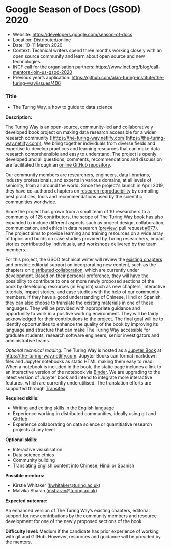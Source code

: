 # Google Season of Docs (GSOD) 2020

* Website: https://developers.google.com/season-of-docs
* Location: Distributed/online
* Date: 10-11 March 2020
* Context: Technical writers spend three months working closely with an open source community and learn about open source and new technologies. 
* INCF call for the organisation partners: https://www.incf.org/blog/call-mentors-join-us-gsod-2020
* Previous year’s application: https://github.com/alan-turing-institute/the-turing-way/issues/406

### Title

* The Turing Way, a how to guide to data science

**Description:**

The Turing Way is an open-source, community-led and collaboratively developed book project on making data research accessible for a wider research community ([https://the-turing-way.netlify.com](https://the-turing-way.netlify.com)). 
We bring together individuals from diverse fields and expertise to develop practices and learning resources that can make data research comprehensible and easy to understand.
The project is openly developed and all questions, comments, recommendations and discussion are facilitated through an [online GitHub repository](https://github.com/alan-turing-institute/the-turing-way).

Our community members are researchers, engineers, data librarians, industry professionals, and experts in various domains, at all levels of seniority, from all around the world. 
Since the project's launch in April 2019, they have co-authored chapters on [research reproducibility](https://the-turing-way.netlify.app/reproducibility/reproducibility.html) by compiling best practices, tools and recommendations used by the scientific communities worldwide.  

Since the project has grown from a small team of 10 researchers to a community of 125 contributors, the scope of The Turing Way book has also expanded to include different aspects such as project design, collaboration, communication, and ethics in data research ([preview](https://deploy-preview-977--the-turing-way.netlify.app/welcome), pull request [#977](https://github.com/alan-turing-institute/the-turing-way/pull/977)).
The project aims to provide learning and training resources on a wide array of topics and builds on case studies provided by Turing researchers, impact stories contributed by individuals, and workshops delivered by the team members. 

For this project, the GSOD technical writer will review the [existing chapters](https://github.com/alan-turing-institute/the-turing-way/tree/master/book/content) and provide editorial support on incorporating new content, such as the chapters on [distributed collaboration](https://github.com/alan-turing-institute/the-turing-way/issues?q=is%3Aissue+is%3Aopen+label%3Acollaboration-book), which are currently under development. 
Based on their personal preference, they will have the possibility to contribute to one or more newly proposed sections of the book by developing resources (in English) such as new chapters, interactive tutorials, impact stories, and case studies with the help of our community members. 
If they have a good understanding of Chinese, Hindi or Spanish, they can also choose to translate the existing materials in one of these languages. 
They will be provided with appropriate guidance and opportunity to work in a positive working environment. 
They will be fairly acknowledged for their contributions to the project. 
The final goal will be to identify opportunities to enhance the quality of the book by improving its language and structure that can make The Turing Way accessible for graduate students, research software engineers, senior investigators and administrative teams.

*Optional technical reading:* 
The Turing Way is hosted as a [Jupyter Book](https://github.com/jupyter/jupyter-book/) at https://the-turing-way.netlify.com. Jupyter Books can format markdown files and Jupyter notebooks as static HTML making them easy to read. 
When a notebook is included in the book, the static page includes a link to an interactive version of the notebook via [Binder](https://mybinder.readthedocs.io). 
We are upgrading to the latest version of Jupyter book and intend to integrate more interactive features, which are currently underutilised. 
The translation efforts are supported through [Transifex](https://www.transifex.com/theturingway/theturingway/dashboard/).

**Required skills:**

- Writing and editing skills in the English language
- Experience working in distributed communities, ideally using git and GitHub
- Experience collaborating on data science or quantitiative research projects at any level

**Optional skills:**

- Interactive visualisation
- Data science ethics
- Community building
- Translating English content into Chinese, Hindi or Spanish

**Possible mentors:**
- Kirstie Whitaker (kwhitaker@turing.ac.uk)
- Malvika Sharan (msharan@turing.ac.uk)

**Expected outcome:** 

An enhanced version of The Turing Way’s existing chapters, editorial support for new contributions by the community members and resource development for one of the newly proposed sections of the book.

**Difficulty level:** 
Medium if the candidate has prior experience of working with git and GitHub. 
However, resources and guidance will be provided by the mentors.
